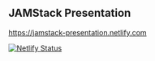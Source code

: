 ## JAMStack Presentation


https://jamstack-presentation.netlify.com

[![Netlify Status](https://api.netlify.com/api/v1/badges/421be642-ab5e-4e02-8b33-e00e81248023/deploy-status)](https://app.netlify.com/sites/jamstack-presentation/deploys)
